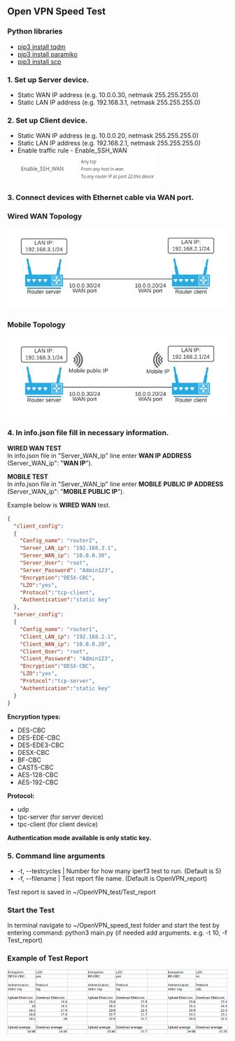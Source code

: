 ## Open VPN Speed Test 

### Python libraries
- [pip3 install tqdm](https://tqdm.github.io/)
- [pip3 install paramiko](https://www.paramiko.org/)
- [pip3 install scp](https://pypi.org/project/scp/)

### 1. Set up Server device.  
- Static WAN IP address (e.g. 10.0.0.30, netmask 255.255.255.0)
- Static LAN IP address (e.g. 192.168.3.1, netmask 255.255.255.0)

### 2. Set up Client device.
- Static WAN IP address (e.g. 10.0.0.20, netmask 255.255.255.0)
- Static LAN IP address (e.g. 192.168.2.1, netmask 255.255.255.0)
- Enable traffic rule - Enable_SSH_WAN  
![alt text](https://github.com/zyygis/OpenVPN_speed_test/blob/master/traffic%20rule.png)

### 3. Connect devices with Ethernet cable via WAN port.

### Wired WAN Topology
![alt text](https://github.com/zyygis/OpenVPN_speed_test/blob/master/WAN%20topology.png)
### Mobile Topology
![alt text](https://github.com/zyygis/OpenVPN_speed_test/blob/master/Mobile%20topology.png)
### 4. In info.json file fill in necessary information.
**WIRED WAN TEST**  
In info.json file in "Server_WAN_ip" line enter **WAN IP ADDRESS** (Server_WAN_ip": "**WAN IP**").  
  
**MOBILE TEST**  
In info.json file in "Server_WAN_ip" line enter **MOBILE PUBLIC IP ADDRESS** (Server_WAN_ip": "**MOBILE PUBLIC IP**").  
  
Example below is **WIRED WAN** test.
```json
{
  "client_config": 
  {
    "Config_name": "router2",
    "Server_LAN_ip": "192.168.3.1",
    "Server_WAN_ip": "10.0.0.30",
    "Server_User": "root",
    "Server_Password": "Admin123",
    "Encryption":"DESX-CBC",
    "LZO":"yes",
    "Protocol":"tcp-client",
    "Authentication":"static key"
  },
  "server_config":
  {
    "Config_name": "router1",
    "Client_LAN_ip": "192.168.2.1",
    "Client_WAN_ip": "10.0.0.20",
    "Client_User": "root",
    "Client_Password": "Admin123",
    "Encryption":"DESX-CBC",
    "LZO":"yes",
    "Protocol":"tcp-server",
    "Authentication":"static key"
  }
}
```

**Encryption types:**  
- DES-CBC  
- DES-EDE-CBC  
- DES-EDE3-CBC  
- DESX-CBC  
- BF-CBC  
- CAST5-CBC  
- AES-128-CBC  
- AES-192-CBC  
  
**Protocol:**  
- udp
- tpc-server (for server device)
- tpc-client (for client device)  

**Authentication mode available is only static key.**  

### 5. Command line arguments  
- -t, --testcycles | Number for how many iperf3 test to run. (Default is 5)
- -f, --filename | Test report file name. (Default is OpenVPN_report)

Test report is saved in ~/OpenVPN_test/Test_report  

### Start the Test
In terminal navigate to ~/OpenVPN_speed_test folder and start the test by entering command: python3 main.py (if needed add arguments. e.g. -t 10, -f Test_report)    

### Example of Test Report
![alt text](https://github.com/zyygis/OpenVPN_speed_test/blob/master/test_report.png)
